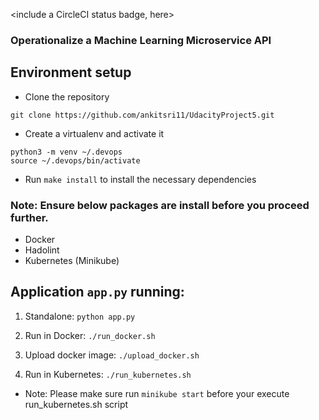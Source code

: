 <include a CircleCI status badge, here>

### Operationalize a Machine Learning Microservice API

## Environment setup

* Clone the repository

```
git clone https://github.com/ankitsri11/UdacityProject5.git
```

* Create a virtualenv and activate it

```
python3 -m venv ~/.devops
source ~/.devops/bin/activate
```
* Run `make install` to install the necessary dependencies

### Note: Ensure below packages are install before you proceed further.

  - Docker
  - Hadolint
  - Kubernetes (Minikube)

## Application `app.py` running:

1. Standalone:  `python app.py`
2. Run in Docker:  `./run_docker.sh`
3. Upload docker image: `./upload_docker.sh`

3. Run in Kubernetes:  `./run_kubernetes.sh`

* Note: Please make sure run `minikube start` before your execute run_kubernetes.sh script
